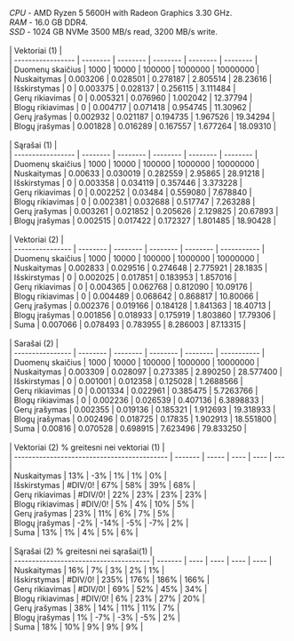*CPU* - AMD Ryzen 5 5600H with Radeon Graphics 3.30 GHz. <br>
*RAM* - 16.0 GB DDR4. <br>
*SSD* - 1024 GB NVMe 3500 MB/s read, 3200 MB/s write. <br>
 <br>
| Vektoriai (1)     | <br>
| ----------------- | -------- | -------- | -------- | -------- | -------- | <br>
| Duomenų skaičius  | 1000     | 10000    | 100000   | 1000000  | 10000000 | <br>
| Nuskaitymas       | 0.003206 | 0.028501 | 0.278187 | 2.805514 | 28.23616 | <br>
| Išskirstymas      | 0        | 0.003375 | 0.028137 | 0.256115 | 3.111484 | <br>
| Gerų rikiavimas   | 0        | 0.005321 | 0.076960 | 1.002042 | 12.37794 | <br>
| Blogų rikiavimas  | 0        | 0.004717 | 0.071418 | 0.954745 | 11.30962 | <br>
| Gerų įrašymas     | 0.002932 | 0.021187 | 0.194735 | 1.967526 | 19.34294 | <br>
| Blogų įrašymas    | 0.001828 | 0.016289 | 0.167557 | 1.677264 | 18.09310 | <br>
 <br>
| Sąrašai (1)       | <br>
| ----------------- | -------- | -------- | -------- | -------- | -------- | <br>
| Duomenų skaičius  | 1000     | 10000    | 100000   | 1000000  | 10000000 | <br>
| Nuskaitymas       | 0.00633  | 0.030019 | 0.282559 | 2.95865  | 28.91218 | <br>
| Išskirstymas      | 0        | 0.003358 | 0.034119 | 0.357446 | 3.373228 | <br>
| Gerų rikiavimas   | 0        | 0.002252 | 0.03484  | 0.559080 | 7.678840 | <br>
| Blogų rikiavimas  | 0        | 0.002381 | 0.032688 | 0.517747 | 7.263288 | <br>
| Gerų įrašymas     | 0.003261 | 0.021852 | 0.205626 | 2.129825 | 20.67893 | <br>
| Blogų įrašymas    | 0.002515 | 0.017422 | 0.172327 | 1.801485 | 18.90428 | <br>
 <br>
| Vektoriai (2)    | <br>
| ---------------- | -------- | -------- | -------- | -------- | ----------- | <br>
| Duomenų skaičius | 1000     | 10000    | 100000   | 1000000  | 10000000 | <br>
| Nuskaitymas      | 0.002833 | 0.029516 | 0.274648 | 2.775921 | 28.1835  | <br>
| Išskirstymas     | 0        | 0.002025 | 0.017851 | 0.183953 | 1.857016 | <br>
| Gerų rikiavimas  | 0        | 0.004365 | 0.062768 | 0.812090 | 10.09176 | <br>
| Blogų rikiavimas | 0        | 0.004489 | 0.068642 | 0.868817 | 10.80066 | <br>
| Gerų įrašymas    | 0.002376 | 0.019166 | 0.184128 | 1.841363 | 18.40713 | <br>
| Blogų įrašymas   | 0.001856 | 0.018933 | 0.175919 | 1.803860 | 17.79306 | <br>
| Suma             | 0.007066 | 0.078493 | 0.783955 | 8.286003 | 87.13315 | <br>
 <br>
| Sarašai (2)      | <br>
| ---------------- | -------- | -------- | -------- | -------- | ----------- | <br>
| Duomenų skaičius | 1000     | 10000    | 100000   | 1000000  | 10000000  | <br>
| Nuskaitymas      | 0.003309 | 0.028097 | 0.273385 | 2.890250 | 28.577400 | <br>
| Išskirstymas     | 0        | 0.001001 | 0.012358 | 0.125028 | 1.2688566 | <br>
| Gerų rikiavimas  | 0        | 0.001334 | 0.022961 | 0.385475 | 5.7263766 | <br>
| Blogų rikiavimas | 0        | 0.002236 | 0.026539 | 0.407136 | 6.3898833 | <br>
| Gerų įrašymas    | 0.002355 | 0.019136 | 0.185321 | 1.912693 | 19.318933 | <br>
| Blogų įrašymas   | 0.002496 | 0.018725 | 0.17835  | 1.902913 | 18.551800 | <br>
| Suma             | 0.00816  | 0.070528 | 0.698915 | 7.623496 | 79.833250 | <br>
 <br>
| Vektoriai (2) % greitesni nei vektoriai (1) | <br>
| ------------------------------------------- | ------- | ----- | ---- | ---- | --- | <br>
| Nuskaitymas                                 | 13%     | -3%   | 1%   | 1%   | 0%  | <br>
| Išskirstymas                                | #DIV/0! | 67%   | 58%  | 39%  | 68% | <br>
| Gerų rikiavimas                             | #DIV/0! | 22%   | 23%  | 23%  | 23% | <br>
| Blogų rikiavimas                            | #DIV/0! | 5%    | 4%   | 10%  | 5%  | <br>
| Gerų įrašymas                               | 23%     | 11%   | 6%   | 7%   | 5%  | <br>
| Blogų įrašymas                              | -2%     | -14%  | -5%  | -7%  | 2%  | <br>
| Suma                                        | 13%     | 1%    | 4%   | 5%   | 6%  | <br>
 <br>
| Sąrašai (2) % greitesni nei sąrašai(1) | <br>
| -------------------------------------- | ------- | ---- | ---- | ---- | ---- | <br>
| Nuskaitymas                            | 16%     | 7%   | 3%   | 2%   | 1%   | <br>
| Išskirstymas                           | #DIV/0! | 235% | 176% | 186% | 166% | <br>
| Gerų rikiavimas                        | #DIV/0! | 69%  | 52%  | 45%  | 34%  | <br>
| Blogų rikiavimas                       | #DIV/0! | 6%   | 23%  | 27%  | 20%  | <br>
| Gerų įrašymas                          | 38%     | 14%  | 11%  | 11%  | 7%   | <br>
| Blogų įrašymas                         | 1%      |  -7% |  -3% |  -5% | 2%   | <br>
| Suma                                   | 18%     | 10%  | 9%   | 9%   | 9%   | <br>
 <br>
